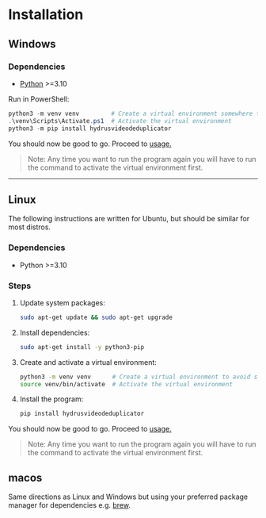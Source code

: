 # Installation

## Windows

### Dependencies

- [Python](https://www.python.org/downloads/) >=3.10

Run in PowerShell:

```Powershell
python3 -m venv venv         # Create a virtual environment somewhere to avoid system dependency conflicts
.\venv\Scripts\Activate.ps1  # Activate the virtual environment
python3 -m pip install hydrusvideodeduplicator
```

You should now be good to go. Proceed to [usage.](./usage.md)

> Note: Any time you want to run the program again you will have to run the command to activate the virtual environment first.

---

## Linux

The following instructions are written for Ubuntu, but should be similar for most distros.

### Dependencies

- Python >=3.10

### Steps

1. Update system packages:

    ```sh
    sudo apt-get update && sudo apt-get upgrade
    ```

1. Install dependencies:

    ```sh
    sudo apt-get install -y python3-pip
    ```

1. Create and activate a virtual environment:

    ```sh
    python3 -m venv venv      # Create a virtual environment to avoid system dependency conflicts
    source venv/bin/activate  # Activate the virtual environment
    ```

1. Install the program:

    ```sh
    pip install hydrusvideodeduplicator
    ```

You should now be good to go. Proceed to [usage.](./usage.md)

> Note: Any time you want to run the program again you will have to run the command to activate the virtual environment first.

## macos

Same directions as Linux and Windows but using your preferred package manager for dependencies e.g. [brew](https://brew.sh/).
